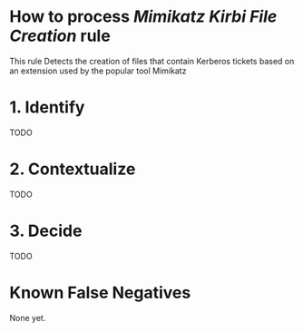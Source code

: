 # How to process *Mimikatz Kirbi File Creation* rule
This rule Detects the creation of files that contain Kerberos tickets based on an extension used by the popular tool Mimikatz

# 1. Identify
TODO

# 2. Contextualize
TODO

# 3. Decide
TODO

# Known False Negatives
None yet.
